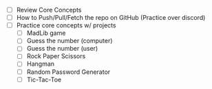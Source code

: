 - [ ] Review Core Concepts
- [ ] How to Push/Pull/Fetch the repo on GitHub (Practice over discord)
- [ ] Practice core concepts w/ projects
  - [ ]  MadLib game
  - [ ]  Guess the number (computer)
  - [ ]  Guess the number (user)
  - [ ]  Rock Paper Scissors
  - [ ]  Hangman
  - [ ]  Random Password Generator
  - [ ]  Tic-Tac-Toe
